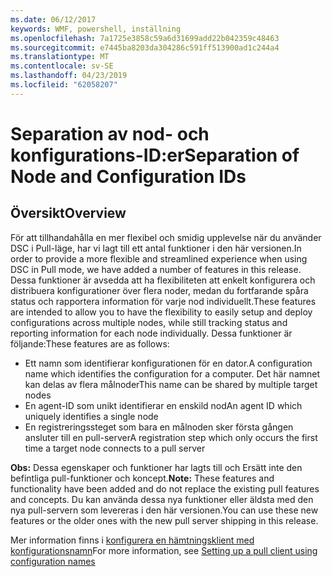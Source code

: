 ```yaml
---
ms.date: 06/12/2017
keywords: WMF, powershell, inställning
ms.openlocfilehash: 7a1725e3858c59a6d31699add22b042359c48463
ms.sourcegitcommit: e7445ba8203da304286c591ff513900ad1c244a4
ms.translationtype: MT
ms.contentlocale: sv-SE
ms.lasthandoff: 04/23/2019
ms.locfileid: "62058207"
---
```

# <a name="separation-of-node-and-configuration-ids"></a><span data-ttu-id="e3b8f-102">Separation av nod- och konfigurations-ID:er</span><span class="sxs-lookup"><span data-stu-id="e3b8f-102">Separation of Node and Configuration IDs</span></span>

## <a name="overview"></a><span data-ttu-id="e3b8f-103">Översikt</span><span class="sxs-lookup"><span data-stu-id="e3b8f-103">Overview</span></span>

<span data-ttu-id="e3b8f-104">För att tillhandahålla en mer flexibel och smidig upplevelse när du använder DSC i Pull-läge, har vi lagt till ett antal funktioner i den här versionen.</span><span class="sxs-lookup"><span data-stu-id="e3b8f-104">In order to provide a more flexible and streamlined experience when using DSC in Pull mode, we have added a number of features in this release.</span></span> <span data-ttu-id="e3b8f-105">Dessa funktioner är avsedda att ha flexibiliteten att enkelt konfigurera och distribuera konfigurationer över flera noder, medan du fortfarande spåra status och rapportera information för varje nod individuellt.</span><span class="sxs-lookup"><span data-stu-id="e3b8f-105">These features are intended to allow you to have the flexibility to easily setup and deploy configurations across multiple nodes, while still tracking status and reporting information for each node individually.</span></span>
<span data-ttu-id="e3b8f-106">Dessa funktioner är följande:</span><span class="sxs-lookup"><span data-stu-id="e3b8f-106">These features are as follows:</span></span>

* <span data-ttu-id="e3b8f-107">Ett namn som identifierar konfigurationen för en dator.</span><span class="sxs-lookup"><span data-stu-id="e3b8f-107">A configuration name which identifies the configuration for a computer.</span></span> <span data-ttu-id="e3b8f-108">Det här namnet kan delas av flera målnoder</span><span class="sxs-lookup"><span data-stu-id="e3b8f-108">This name can be shared by multiple target nodes</span></span>
* <span data-ttu-id="e3b8f-109">En agent-ID som unikt identifierar en enskild nod</span><span class="sxs-lookup"><span data-stu-id="e3b8f-109">An agent ID which uniquely identifies a single node</span></span>
* <span data-ttu-id="e3b8f-110">En registreringssteget som bara en målnoden sker första gången ansluter till en pull-server</span><span class="sxs-lookup"><span data-stu-id="e3b8f-110">A registration step which only occurs the first time a target node connects to a pull server</span></span>

<span data-ttu-id="e3b8f-111">**Obs:** Dessa egenskaper och funktioner har lagts till och Ersätt inte den befintliga pull-funktioner och koncept.</span><span class="sxs-lookup"><span data-stu-id="e3b8f-111">**Note:** These features and functionality have been added and do not replace the existing pull features and concepts.</span></span> <span data-ttu-id="e3b8f-112">Du kan använda dessa nya funktioner eller äldsta med den nya pull-servern som levereras i den här versionen.</span><span class="sxs-lookup"><span data-stu-id="e3b8f-112">You can use these new features or the older ones with the new pull server shipping in this release.</span></span>

<span data-ttu-id="e3b8f-113">Mer information finns i [konfigurera en hämtningsklient med konfigurationsnamn](https://msdn.microsoft.com/powershell/dsc/pullclientconfignames)</span><span class="sxs-lookup"><span data-stu-id="e3b8f-113">For more information, see [Setting up a pull client using configuration names](https://msdn.microsoft.com/powershell/dsc/pullclientconfignames)</span></span>
